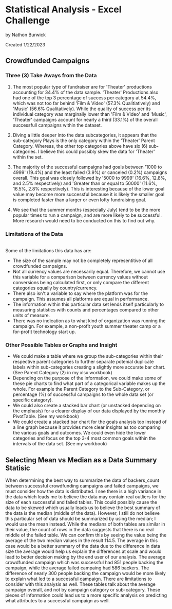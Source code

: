 # Statistical Analysis - Excel Challenge
by Nathon Burwick

Created 1/22/2023 

## Crowdfunded Campaigns


### Three (3) Take Aways from the Data 

1. The most popular type of fundraiser are for 'Theater' productions accounting for 34.4% of the data sample. 'Theater' Productions also had one of the top 3 percentage of success per category at 54.4%, which was not too far behind 'Film & Video' (57.3% Qualitiatively) and 'Music' (56.6% Qualitatively). While the quality of success per its individual category was marginally lower than 'Film & Video' and 'Music', 'Theater' campaigns account for nearly a third (33.1%) of the overall successfull campaigns within the dataset.  

2. Diving a little deeper into the data subcategories, it appears that the sub-category Plays is the only category within the 'Theater' Parent Category. Whereas, the other top categories above have six (6) sub-categories. I believe this could possibly skew the data for 'Theater' within the set.

3. The majority of the successful campaigns had goals between '1000 to 4999' (19.4%) and the least failed (3.9%) or canceled (0.2%) campaigns overall. This goal was closely followed by '5000 to 9999' (16.6%, 12.8%, and 2.5% respectively) and 'Greater than or equal to 50000' (11.6%, 16.5%, 2.8% respectively). This is interesting because of the lower goal value may become more successful because it is likely the smaller goal is completed faster than a larger or even lofty fundraising goal. 

4. We see that the summer months (especially July) tend to be the more popular times to run a campaign, and are more likely to be successful. More research would need to be conducted on this to find out why.

### Limitations of the Data
\
Some of the limitations this data has are: 

* The size of the sample may not be completely representitive of all crowdfunded campaigns.
* Not all currency values are necessarily equal. Therefore, we cannot use this variable for a comparison between currency values without conversions being calculated first, or only compare the different categories equally by country/currency.
* There also isn't a variable to say where the platform was for the campaign. This assumes all platforms are equal in performance.
* The information within this particular data set lends itself particularly to measuring statistics with counts and percentages compared to other units of measure.
* There was no indication as to what kind of organization was running the campaign. For example, a non-profit youth summer theater camp or a for-profit technology start up.

### Other Possible Tables or Graphs and Insight

* We could make a table where we group the sub-categories within their respective parent categories to further separate potenial duplicate labels within sub-categories creating a slightly more accurate bar chart. (See Parent Category (2) in my xlsx workbook)
* Depending on the purpose of the information, we could make some of these pie charts to find what part of a categorical variable makes up the whole. For example the Parent Category to the Sub-Category, or percentage (%) of successful campaigns to the whole data set (or specific category).
* We could also create a stacked bar chart (or unstacked depending on the emphasis) for a clearer display of our data displayed by the monthly PivotTable. (See my workbook)
* We could create a stacked bar chart for the goals analysis too instead of a line graph because it provides more clear insights as too comparing the various goals and outcomes. We could even hide the lower categories and focus on the top 3-4 most common goals within the intervals of the data set. (See my workbook)

## Selecting Mean vs Median as a Data Summary Statisic

When determining the best way to summarize the data of backers_count between successful crowdfunding campaigns and failed campaigns, we must consider how the data is distributed. I see there is a high variance in the data which leads me to believe the data may contain real outliers for the size of each successful and failed tables. This could possibly cause the data to be skewed which usually leads us to believe the best summary of the data is the median (middle of the data). However, I still do not believe this particular set of data should be summarized by using the median; I would use the mean instead. While the medians of both tables are similar in their value, the count of rows in the data suggests that there is no real middle of the failed table. We can confirm this by seeing the value being the average of the two median values in the result 114.5. The average in this case would be a better summary of the data due to the difference in data size the average would help us explain the differences at scale and would lead to better decision making by the end user of our analysis. The average crowdfunded campaign which was successful had 851 people backing the campaign, while the average failed campaing had 586 backers. The difference of nearly 300 people backing the campaign would be more likely to explain what led to a successful campaign. There are limitations to consider with this analysis as well. These tables talk about the average campaign overall, and not by campaign category or sub-category. These pieces of information could lead us to a more specific analysis on predicting what attributes to a successful campaign as well.


